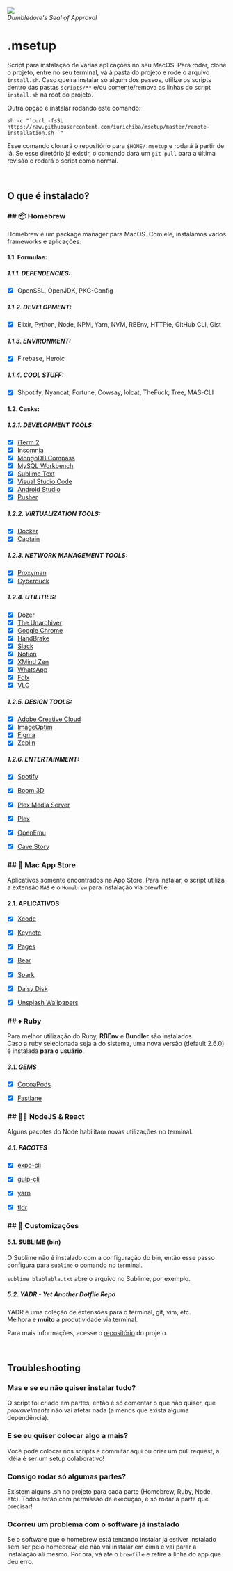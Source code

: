 ![](https://66.media.tumblr.com/f90b9b50afe82b23c3185b90024958a6/tumblr_o4lyno0TPB1v8us28o1_400.gif)  
_Dumbledore's Seal of Approval_

# .msetup

Script para instalação de várias aplicações no seu MacOS. Para rodar, clone o projeto, entre no seu terminal, vá à pasta do projeto e rode o arquivo `install.sh`. Caso queira instalar só algum dos passos, utilize os scripts dentro das pastas `scripts/**` e/ou comente/remova as linhas do script `install.sh` na root do projeto.

Outra opção é instalar rodando este comando:
```shell
sh -c "`curl -fsSL https://raw.githubusercontent.com/iurichiba/msetup/master/remote-installation.sh `"
```

Esse comando clonará o repositório para `$HOME/.msetup` e rodará à partir de lá. Se esse diretório já existir, o comando dará um `git pull` para a última revisão e rodará o script como normal.

<br/>

## O que é instalado?

### ## 📦 Homebrew 
Homebrew é um package manager para MacOS. Com ele, instalamos vários frameworks e aplicações:

#### 1.1. Formulae:

##### 1.1.1. DEPENDENCIES:
- [x] OpenSSL, OpenJDK, PKG-Config

##### 1.1.2. DEVELOPMENT:
- [x] Elixir, Python, Node, NPM, Yarn, NVM, RBEnv, HTTPie, GitHub CLI, Gist

##### 1.1.3. ENVIRONMENT:
- [x] Firebase, Heroic

##### 1.1.4. COOL STUFF:
- [x] Shpotify, Nyancat, Fortune, Cowsay, lolcat, TheFuck, Tree, MAS-CLI


#### 1.2. Casks:

##### 1.2.1. DEVELOPMENT TOOLS:  
- [x] [iTerm 2](https://www.iterm2.com/)  
- [x] [Insomnia](https://insomnia.rest/)  
- [x] [MongoDB Compass](https://www.mongodb.com/products/compass)  
- [x] [MySQL Workbench](https://www.mysql.com/products/workbench/)  
- [x] [Sublime Text](https://www.sublimetext.com/3)  
- [x] [Visual Studio Code](https://code.visualstudio.com/)  
- [x] [Android Studio](https://developer.android.com/studio/index.html)  
- [x] [Pusher](https://github.com/noodlewerk/NWPusher)  
  
##### 1.2.2. VIRTUALIZATION TOOLS:  
- [x] [Docker](https://www.docker.com/community-edition)  
- [x] [Captain](https://getcaptain.co/)  
  
##### 1.2.3. NETWORK MANAGEMENT TOOLS:  
- [x] [Proxyman](https://proxyman.io/)  
- [x] [Cyberduck](https://cyberduck.io/)  
  
##### 1.2.4. UTILITIES:  
- [x] [Dozer](https://dozermac.com/)  
- [x] [The Unarchiver](https://theunarchiver.com/)  
- [x] [Google Chrome](https://www.google.com/chrome/)  
- [x] [HandBrake](https://handbrake.fr/)  
- [x] [Slack](https://slack.com/)  
- [x] [Notion](https://www.notion.so/)  
- [x] [XMind Zen](https://www.xmind.net/zen/)  
- [x] [WhatsApp](https://www.whatsapp.com/)   
- [x] [Folx](https://mac.eltima.com/download-manager.html)  
- [x] [VLC](https://www.videolan.org/vlc/)  
  
##### 1.2.5. DESIGN TOOLS:  
- [x] [Adobe Creative Cloud](https://www.adobe.com/creativecloud.html)  
- [x] [ImageOptim](https://imageoptim.com/mac)  
- [x] [Figma](https://www.figma.com/)  
- [x] [Zeplin](https://zeplin.io/)  
  
##### 1.2.6. ENTERTAINMENT:  
- [x] [Spotify](https://www.spotify.com/)  
- [x] [Boom 3D](https://www.globaldelight.com/boom3d)  
- [x] [Plex Media Server](https://www.plex.tv/)   
- [x] [Plex](https://www.plex.tv/)   
- [x] [OpenEmu](https://openemu.org/)   
- [x] [Cave Story](https://www.cavestory.org/)  


### ## 🍎 Mac App Store  
Aplicativos somente encontrados na App Store. Para instalar, o script utiliza a extensão `MAS` e o `Homebrew` para instalação via brewfile.

#### 2.1. APLICATIVOS
- [x] [Xcode](https://developer.apple.com/xcode/)  
- [x] [Keynote](https://www.apple.com/keynote/)  
- [x] [Pages](https://www.apple.com/pages/)  
- [x] [Bear](https://bear.app)  
- [x] [Spark](https://sparkmailapp.com)  
- [x] [Daisy Disk](https://daisydiskapp.com/)  
- [x] [Unsplash Wallpapers](https://apps.apple.com/us/app/unsplash-wallpapers/id1284863847)  


### ## ♦️ Ruby  
Para melhor utilização do Ruby, **RBEnv** e **Bundler** são instalados.  
Caso a ruby selecionada seja a do sistema, uma nova versão (default 2.6.0) é instalada **para o usuário**.

##### 3.1. GEMS
- [x] [CocoaPods](https://cocoapods.org/)  
- [x] [Fastlane](https://fastlane.tools/)  


### ## 👩‍💻 NodeJS & React  
Alguns pacotes do Node habilitam novas utilizações no terminal.

##### 4.1. PACOTES
- [x] [expo-cli](https://github.com/expo/expo-cli)
- [x] [gulp-cli](https://gulpjs.com)
- [x] [yarn](https://yarnpkg.com)
- [x] [tldr](https://tldr.sh)


### ## 🤖 Customizações    

#### 5.1. SUBLIME (bin)
O Sublime não é instalado com a configuração do bin, então esse passo configura para `sublime` o comando no terminal.

`sublime blablabla.txt` abre o arquivo no Sublime, por exemplo.

##### 5.2. YADR - Yet Another Dotfile Repo
YADR é uma coleção de extensões para o terminal, git, vim, etc.  
Melhora e **muito** a produtividade via terminal.

Para mais informações, acesse o [repositório](https://github.com/skwp/dotfiles) do projeto.

<br/>

## Troubleshooting

### Mas e se eu não quiser instalar tudo?
O script foi criado em partes, então é só comentar o que não quiser, que _provavelmente_ não vai afetar nada (a menos que exista alguma dependência).

### E se eu quiser colocar algo a mais?
Você pode colocar nos scripts e commitar aqui ou criar um pull request, a idéia é ser um setup colaborativo!

### Consigo rodar só algumas partes?
Existem alguns .sh no projeto para cada parte (Homebrew, Ruby, Node, etc). Todos estão com permissão de execução, é só rodar a parte que precisar!

### Ocorreu um problema com o software já instalado
Se o software que o homebrew está tentando instalar já estiver instalado sem ser pelo homebrew, ele não vai instalar em cima e vai parar a instalação ali mesmo. Por ora, vá até o `brewfile` e retire a linha do app que deu erro.
